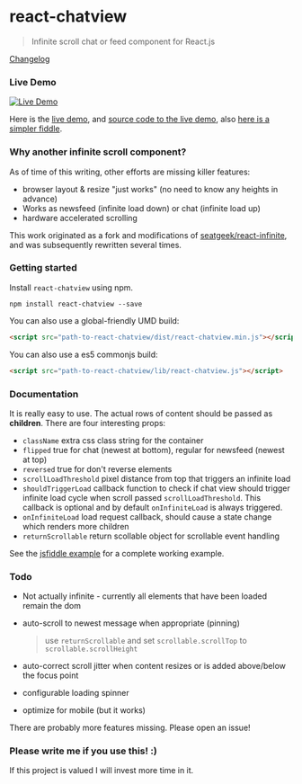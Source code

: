 react-chatview
==============

> Infinite scroll chat or feed component for React.js

[Changelog](CHANGELOG.md)

### Live Demo
[![Live Demo](screenshot.png?raw=true)](http://musician-peggy-71735.bitballoon.com/)

Here is the [live demo](http://musician-peggy-71735.bitballoon.com/), and [source code to the live demo](https://github.com/dustingetz/messages), also [here is a simpler fiddle](https://jsfiddle.net/gimdongwoo/xo4fccbu/).

### Why another infinite scroll component?

As of time of this writing, other efforts are missing killer features:
 * browser layout & resize "just works" (no need to know any heights in advance)
 * Works as newsfeed (infinite load down) or chat (infinite load up)
 * hardware accelerated scrolling

This work originated as a fork and modifications of [seatgeek/react-infinite](https://github.com/seatgeek/react-infinite), and was subsequently rewritten several times.

### Getting started

Install `react-chatview` using npm.

```shell
npm install react-chatview --save
```

You can also use a global-friendly UMD build:

```html
<script src="path-to-react-chatview/dist/react-chatview.min.js"></script>
```

You can also use a es5 commonjs build:

```html
<script src="path-to-react-chatview/lib/react-chatview.js"></script>
```

### Documentation

It is really easy to use. The actual rows of content should be passed as **children**. There are four interesting props:

 * `className` extra css class string for the container
 * `flipped` true for chat (newest at bottom), regular for newsfeed (newest at top)
 * `reversed` true for don't reverse elements
 * `scrollLoadThreshold` pixel distance from top that triggers an infinite load
 * `shouldTriggerLoad` callback function to check if chat view should trigger infinite load cycle when scroll passed `scrollLoadThreshold`. This callback is optional and by default  `onInfiniteLoad` is always triggered.
 * `onInfiniteLoad` load request callback, should cause a state change which renders more children
 * `returnScrollable` return scollable object for scrollable event handling

See the [jsfiddle example](https://jsfiddle.net/gimdongwoo/xo4fccbu/) for a complete working example.

### Todo

 * Not actually infinite - currently all elements that have been loaded remain the dom
 * auto-scroll to newest message when appropriate (pinning)

	> use `returnScrollable` and set `scrollable.scrollTop` to `scrollable.scrollHeight`

 * auto-correct scroll jitter when content resizes or is added above/below the focus point
 * configurable loading spinner
 * optimize for mobile (but it works)


There are probably more features missing. Please open an issue!

### Please write me if you use this! :)

If this project is valued I will invest more time in it.
